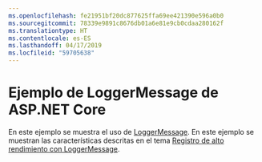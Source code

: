 ```yaml
---
ms.openlocfilehash: fe21951bf20dc877625ffa69ee421390e596a0b0
ms.sourcegitcommit: 78339e9891c8676db01a6e81e9cb0cdaa280162f
ms.translationtype: HT
ms.contentlocale: es-ES
ms.lasthandoff: 04/17/2019
ms.locfileid: "59705638"
---
```

# <a name="aspnet-core-loggermessage-sample"></a>Ejemplo de LoggerMessage de ASP.NET Core

En este ejemplo se muestra el uso de [LoggerMessage](https://docs.microsoft.com/dotnet/api/microsoft.extensions.logging.loggermessage). En este ejemplo se muestran las características descritas en el tema [Registro de alto rendimiento con LoggerMessage](https://docs.microsoft.com/aspnet/core/fundamentals/logging/loggermessage).
